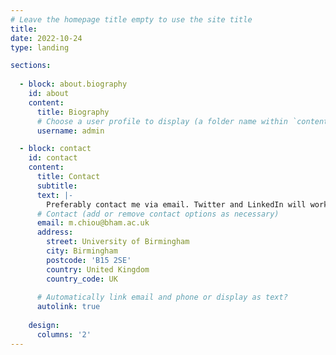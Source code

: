 ```yaml
---
# Leave the homepage title empty to use the site title
title:
date: 2022-10-24
type: landing

sections:
  
  - block: about.biography
    id: about
    content:
      title: Biography
      # Choose a user profile to display (a folder name within `content/authors/`)
      username: admin

  - block: contact
    id: contact
    content:
      title: Contact
      subtitle:
      text: |-
        Preferably contact me via email. Twitter and LinkedIn will work as well but I do not check them very often. 
      # Contact (add or remove contact options as necessary)
      email: m.chiou@bham.ac.uk
      address:
        street: University of Birmingham 
        city: Birmingham
        postcode: 'B15 2SE'
        country: United Kingdom
        country_code: UK
       
      # Automatically link email and phone or display as text?
      autolink: true
  
    design:
      columns: '2'
---
```

